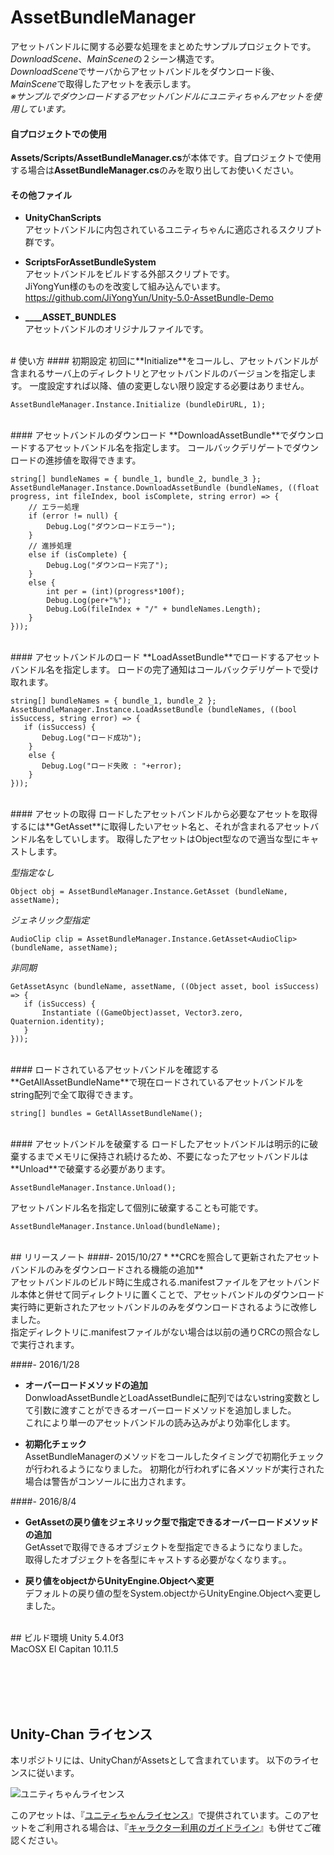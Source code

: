 # AssetBundleManager
アセットバンドルに関する必要な処理をまとめたサンプルプロジェクトです。  
*DownloadScene*、*MainScene*の２シーン構造です。  
*DownloadScene*でサーバからアセットバンドルをダウンロード後、*MainScene*で取得したアセットを表示します。  
*※サンプルでダウンロードするアセットバンドルにユニティちゃんアセットを使用しています。*

#### 自プロジェクトでの使用
**Assets/Scripts/AssetBundleManager.cs**が本体です。自プロジェクトで使用する場合は**AssetBundleManager.cs**のみを取り出してお使いください。  

#### その他ファイル
* **UnityChanScripts**  
アセットバンドルに内包されているユニティちゃんに適応されるスクリプト群です。

* **ScriptsForAssetBundleSystem**  
アセットバンドルをビルドする外部スクリプトです。  
JiYongYun様のものを改変して組み込んでいます。 <https://github.com/JiYongYun/Unity-5.0-AssetBundle-Demo>

* **____ASSET_BUNDLES**  
アセットバンドルのオリジナルファイルです。

<br>
# 使い方
#### 初期設定
初回に**Initialize**をコールし、アセットバンドルが含まれるサーバ上のディレクトリとアセットバンドルのバージョンを指定します。  
一度設定すれば以降、値の変更しない限り設定する必要はありません。

`AssetBundleManager.Instance.Initialize (bundleDirURL, 1);`

<br>
#### アセットバンドルのダウンロード
**DownloadAssetBundle**でダウンロードするアセットバンドル名を指定します。  
コールバックデリゲートでダウンロードの進捗値を取得できます。

    string[] bundleNames = { bundle_1, bundle_2, bundle_3 };
    AssetBundleManager.Instance.DownloadAssetBundle (bundleNames, ((float progress, int fileIndex, bool isComplete, string error) => {
        // エラー処理
        if (error != null) {
            Debug.Log("ダウンロードエラー");
        }
        // 進捗処理
        else if (isComplete) {
            Debug.Log("ダウンロード完了");
        }
        else {
            int per = (int)(progress*100f);
            Debug.Log(per+"%");
            Debug.LoG(fileIndex + "/" + bundleNames.Length);
        }
    }));

<br>
#### アセットバンドルのロード
**LoadAssetBundle**でロードするアセットバンドル名を指定します。  
ロードの完了通知はコールバックデリゲートで受け取れます。

    string[] bundleNames = { bundle_1, bundle_2 };
    AssetBundleManager.Instance.LoadAssetBundle (bundleNames, ((bool isSuccess, string error) => {
       if (isSuccess) {
           Debug.Log("ロード成功");
        }
        else {
           Debug.Log("ロード失敗 : "+error);
        }
    }));

<br>
#### アセットの取得
ロードしたアセットバンドルから必要なアセットを取得するには**GetAsset**に取得したいアセット名と、それが含まれるアセットバンドル名をしていします。  
取得したアセットはObject型なので適当な型にキャストします。<br>

*型指定なし*<br>

    Object obj = AssetBundleManager.Instance.GetAsset (bundleName, assetName);

*ジェネリック型指定*<br>

    AudioClip clip = AssetBundleManager.Instance.GetAsset<AudioClip> (bundleName, assetName);

*非同期*<br>

    GetAssetAsync (bundleName, assetName, ((Object asset, bool isSuccess) => {
       if (isSuccess) {
           Instantiate ((GameObject)asset, Vector3.zero, Quaternion.identity);
       }
    }));

<br>
#### ロードされているアセットバンドルを確認する
**GetAllAssetBundleName**で現在ロードされているアセットバンドルをstring配列で全て取得できます。

    string[] bundles = GetAllAssetBundleName();

<br>
#### アセットバンドルを破棄する
ロードしたアセットバンドルは明示的に破棄するまでメモリに保持され続けるため、不要になったアセットバンドルは**Unload**で破棄する必要があります。

    AssetBundleManager.Instance.Unload();

アセットバンドル名を指定して個別に破棄することも可能です。

    AssetBundleManager.Instance.Unload(bundleName);

<br>
## リリースノート
####- 2015/10/27
* **CRCを照合して更新されたアセットバンドルのみをダウンロードされる機能の追加**<br>
アセットバンドルのビルド時に生成される.manifestファイルをアセットバンドル本体と併せて同ディレクトリに置くことで、アセットバンドルのダウンロード実行時に更新されたアセットバンドルのみをダウンロードされるように改修しました。<br>
指定ディレクトリに.manifestファイルがない場合は以前の通りCRCの照合なしで実行されます。

####- 2016/1/28
* **オーバーロードメソッドの追加**<br>
DonwloadAssetBundleとLoadAssetBundleに配列ではないstring変数として引数に渡すことができるオーバーロードメソッドを追加しました。<br>
これにより単一のアセットバンドルの読み込みがより効率化します。

* **初期化チェック**<br>
AssetBundleManagerのメソッドをコールしたタイミングで初期化チェックが行われるようになりました。
初期化が行われずに各メソッドが実行された場合は警告がコンソールに出力されます。

####- 2016/8/4
* **GetAssetの戻り値をジェネリック型で指定できるオーバーロードメソッドの追加**<br>
GetAsset<T>で取得できるオブジェクトを型指定できるようになりました。<br>
取得したオブジェクトを各型にキャストする必要がなくなります。。

* **戻り値をobjectからUnityEngine.Objectへ変更**<br>
デフォルトの戻り値の型をSystem.objectからUnityEngine.Objectへ変更しました。

<br>
## ビルド環境
Unity 5.4.0f3<br>
MacOSX El Capitan 10.11.5


<br><br><br><br>
## Unity-Chan ライセンス
本リポジトリには、UnityChanがAssetsとして含まれています。 以下のライセンスに従います。

<div><img src="http://unity-chan.com/images/imageLicenseLogo.png" alt="ユニティちゃんライセンス"><p>このアセットは、『<a href="http://unity-chan.com/contents/license_jp/" target="_blank">ユニティちゃんライセンス</a>』で提供されています。このアセットをご利用される場合は、『<a href="http://unity-chan.com/contents/guideline/" target="_blank">キャラクター利用のガイドライン</a>』も併せてご確認ください。</p></div>
